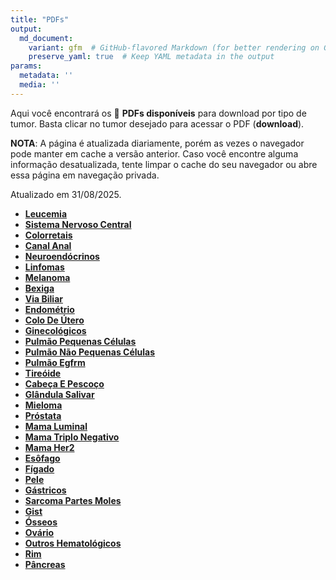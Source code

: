 ```yaml
---
title: "PDFs"
output: 
  md_document:
    variant: gfm  # GitHub-flavored Markdown (for better rendering on GitHub)
    preserve_yaml: true  # Keep YAML metadata in the output
params:
  metadata: ''
  media: ''
---
```


<script async src="https://scripts.simpleanalyticscdn.com/latest.js"></script>

Aqui você encontrará os 📝 **PDFs disponíveis** para download por tipo
de tumor. Basta clicar no tumor desejado para acessar o PDF
(**download**).

**NOTA**: A página é atualizada diariamente, porém as vezes o navegador
pode manter em cache a versão anterior. Caso você encontre alguma
informação desatualizada, tente limpar o cache do seu navegador ou abre
essa página em navegação privada.

Atualizado em 31/08/2025.

- [**Leucemia**](https://coeoralmeds-e768.restdb.io/media/68b3db42f63b8048002604d1?download=true)
- [**Sistema Nervoso
  Central**](https://coeoralmeds-e768.restdb.io/media/68b3db44f63b8048002604d8?download=true)
- [**Colorretais**](https://coeoralmeds-e768.restdb.io/media/68b3db47f63b8048002604dd?download=true)
- [**Canal
  Anal**](https://coeoralmeds-e768.restdb.io/media/68b3db48f63b8048002604df?download=true)
- [**Neuroendócrinos**](https://coeoralmeds-e768.restdb.io/media/68b3db4af63b8048002604e1?download=true)
- [**Linfomas**](https://coeoralmeds-e768.restdb.io/media/68b3db4cf63b8048002604e3?download=true)
- [**Melanoma**](https://coeoralmeds-e768.restdb.io/media/68b3db4df63b8048002604e5?download=true)
- [**Bexiga**](https://coeoralmeds-e768.restdb.io/media/68b3db4ef63b8048002604e7?download=true)
- [**Via
  Biliar**](https://coeoralmeds-e768.restdb.io/media/68b3db50f63b8048002604e9?download=true)
- [**Endométrio**](https://coeoralmeds-e768.restdb.io/media/68b3db51f63b8048002604eb?download=true)
- [**Colo De
  Útero**](https://coeoralmeds-e768.restdb.io/media/68b3db53f63b8048002604ed?download=true)
- [**Ginecológicos**](https://coeoralmeds-e768.restdb.io/media/68b3db54f63b8048002604ef?download=true)
- [**Pulmão Pequenas
  Células**](https://coeoralmeds-e768.restdb.io/media/68b3db55f63b8048002604f1?download=true)
- [**Pulmão Não Pequenas
  Células**](https://coeoralmeds-e768.restdb.io/media/68b3db57f63b8048002604f3?download=true)
- [**Pulmão
  Egfrm**](https://coeoralmeds-e768.restdb.io/media/68b3db58f63b8048002604f5?download=true)
- [**Tireóide**](https://coeoralmeds-e768.restdb.io/media/68b3db5bf63b8048002604f9?download=true)
- [**Cabeça E
  Pescoço**](https://coeoralmeds-e768.restdb.io/media/68b3db5df63b8048002604fb?download=true)
- [**Glândula
  Salivar**](https://coeoralmeds-e768.restdb.io/media/68b3db5ef63b8048002604fd?download=true)
- [**Mieloma**](https://coeoralmeds-e768.restdb.io/media/68b3db5ff63b8048002604ff?download=true)
- [**Próstata**](https://coeoralmeds-e768.restdb.io/media/68b3db61f63b804800260501?download=true)
- [**Mama
  Luminal**](https://coeoralmeds-e768.restdb.io/media/68b3db64f63b804800260505?download=true)
- [**Mama Triplo
  Negativo**](https://coeoralmeds-e768.restdb.io/media/68b3db65f63b804800260507?download=true)
- [**Mama
  Her2**](https://coeoralmeds-e768.restdb.io/media/68b3db66f63b804800260509?download=true)
- [**Esôfago**](https://coeoralmeds-e768.restdb.io/media/68b3db68f63b80480026050b?download=true)
- [**Fígado**](https://coeoralmeds-e768.restdb.io/media/68b3db69f63b80480026050d?download=true)
- [**Pele**](https://coeoralmeds-e768.restdb.io/media/68b3db6af63b80480026050f?download=true)
- [**Gástricos**](https://coeoralmeds-e768.restdb.io/media/68b3db6cf63b804800260511?download=true)
- [**Sarcoma Partes
  Moles**](https://coeoralmeds-e768.restdb.io/media/68b3db6df63b804800260513?download=true)
- [**Gist**](https://coeoralmeds-e768.restdb.io/media/68b3db6ef63b804800260515?download=true)
- [**Ósseos**](https://coeoralmeds-e768.restdb.io/media/68b3db70f63b804800260517?download=true)
- [**Ovário**](https://coeoralmeds-e768.restdb.io/media/68b3db71f63b804800260519?download=true)
- [**Outros
  Hematológicos**](https://coeoralmeds-e768.restdb.io/media/68b3db73f63b80480026051b?download=true)
- [**Rim**](https://coeoralmeds-e768.restdb.io/media/68b3db74f63b80480026051d?download=true)
- [**Pâncreas**](https://coeoralmeds-e768.restdb.io/media/68b3db76f63b80480026051f?download=true)
